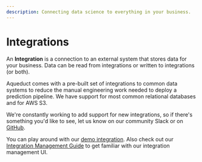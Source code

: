 ```yaml
---
description: Connecting data science to everything in your business.
---
```


# Integrations

An **Integration** is a connection to an external system that stores data for your business. Data can be read from integrations or written to integrations (or both).

Aqueduct comes with a pre-built set of integrations to common data systems to reduce the manual engineering work needed to deploy a prediction pipeline. We have support for most common relational databases and for AWS S3.

We're constantly working to add support for new integrations, so if there's something you'd like to see, let us know on our community Slack or on [GitHub](https://github.com/aqueducthq/aqueduct/issues/new).

You can play around with our [demo integration](./aqueduct-demo-integration.md). Also check out our [Integration Management Guide](./guide.md) to get familiar with our integration management UI.